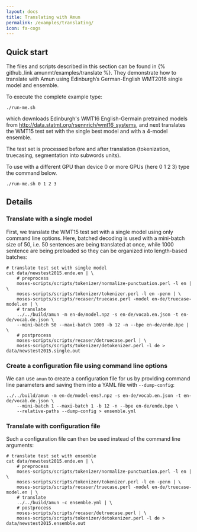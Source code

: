 ```yaml
---
layout: docs
title: Translating with Amun
permalink: /examples/translating/
icon: fa-cogs
---
```


## Quick start

The files and scripts described in this section can be found in
{% github_link amunmt/examples/translate %}. They demonstrate how to translate with Amun using
Edinburgh’s German-English WMT2016 single model and ensemble.

To execute the complete example type:

```
./run-me.sh
```

which downloads Edinburgh's WMT16 English-Germain pretrained models from
<http://data.statmt.org/rsennrich/wmt16_systems>, and next translates the WMT15
test set with the single best model and with a 4-model ensemble.

The test set is processed before and after translation (tokenization,
truecasing, segmentation into subwords units).

To use with a different GPU than device 0 or more GPUs (here 0 1 2 3) type the
command below.

```
./run-me.sh 0 1 2 3
```

## Details

### Translate with a single model

First, we translate the WMT15 test set with a single model using only command
line options. Here, batched decoding is used with a mini-batch size of 50, i.e.
50 sentences are being translated at once, while 1000 sentence are being preloaded
so they can be organized into length-based batches:

```
# translate test set with single model
cat data/newstest2015.ende.en | \
    # preprocess
    moses-scripts/scripts/tokenizer/normalize-punctuation.perl -l en | \
    moses-scripts/scripts/tokenizer/tokenizer.perl -l en -penn | \
    moses-scripts/scripts/recaser/truecase.perl -model en-de/truecase-model.en | \
    # translate
    ../../build/amun -m en-de/model.npz -s en-de/vocab.en.json -t en-de/vocab.de.json \
    --mini-batch 50 --maxi-batch 1000 -b 12 -n --bpe en-de/ende.bpe | \
    # postprocess
    moses-scripts/scripts/recaser/detruecase.perl | \
    moses-scripts/scripts/tokenizer/detokenizer.perl -l de > data/newstest2015.single.out
```

### Create a configuration file using command line options

We can use `amun` to create a configuration file for us by providing command line
parameters and saving them into a YAML file with `--dump-config`:

```
../../build/amun -m en-de/model-ens?.npz -s en-de/vocab.en.json -t en-de/vocab.de.json \
    --mini-batch 1 --maxi-batch 1 -b 12 -n --bpe en-de/ende.bpe \
    --relative-paths --dump-config > ensemble.yml
```

### Translate with configuration file

Such a configuration file can then be used instead of the command line arguments:

```
# translate test set with ensemble
cat data/newstest2015.ende.en | \
    # preprocess
    moses-scripts/scripts/tokenizer/normalize-punctuation.perl -l en | \
    moses-scripts/scripts/tokenizer/tokenizer.perl -l en -penn | \
    moses-scripts/scripts/recaser/truecase.perl -model en-de/truecase-model.en | \
    # translate
    ../../build/amun -c ensemble.yml | \
    # postprocess
    moses-scripts/scripts/recaser/detruecase.perl | \
    moses-scripts/scripts/tokenizer/detokenizer.perl -l de > data/newstest2015.ensemble.out
```
